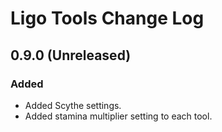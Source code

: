 ﻿# Ligo Tools Change Log

## 0.9.0 (Unreleased)

### Added

* Added Scythe settings.
* Added stamina multiplier setting to each tool.